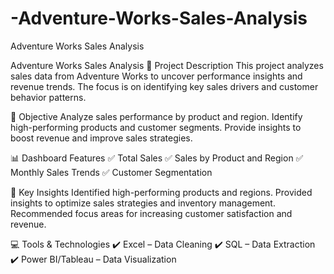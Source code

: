 # -Adventure-Works-Sales-Analysis
 Adventure Works Sales Analysis

Adventure Works Sales Analysis
📌 Project Description
This project analyzes sales data from Adventure Works to uncover performance insights and revenue trends. The focus is on identifying key sales drivers and customer behavior patterns.

🚀 Objective
Analyze sales performance by product and region.
Identify high-performing products and customer segments.
Provide insights to boost revenue and improve sales strategies.

📊 Dashboard Features
✅ Total Sales
✅ Sales by Product and Region
✅ Monthly Sales Trends
✅ Customer Segmentation

🔎 Key Insights
Identified high-performing products and regions.
Provided insights to optimize sales strategies and inventory management.
Recommended focus areas for increasing customer satisfaction and revenue.

💻 Tools & Technologies
✔️ Excel – Data Cleaning
✔️ SQL – Data Extraction
✔️ Power BI/Tableau – Data Visualization

